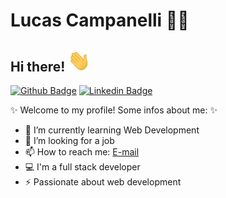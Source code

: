 # **Lucas Campanelli** :man_technologist:

## Hi there! <img style="margin: 0 auto" src="https://github.com/ABSphreak/ABSphreak/blob/master/gifs/Hi.gif" height="35">

[![Github Badge](https://img.shields.io/badge/-Github-000?style=flat-square&logo=Github&logoColor=white)](https://github.com/lucascampanelli)
[![Linkedin Badge](https://img.shields.io/badge/-LinkedIn-blue?style=flat-square&logo=Linkedin&logoColor=white)](https://www.linkedin.com/in/lucascampanelli/)

✨ Welcome to my profile! Some infos about me: ✨

- 🌱 I’m currently learning Web Development
- 🤔 I’m looking for a job
- 📫 How to reach me: [E-mail](mailto:lucas.campanelli@outlook.com)
- 💻 I'm a full stack developer
- ⚡ Passionate about web development
